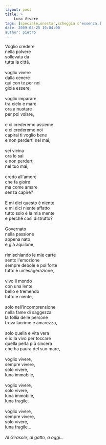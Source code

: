 ```yaml
---
layout: post
title: >
    Luna Vivere
tags: [speciale,onestar,scheggia d'essenza,]
date: 2009-03-25 19:04:00
author: pietro
---
```

Voglio credere<br/>nella polvere<br/>sollevata da<br/>tutta la città,<br/><br/>voglio vivere<br/>dalla cenere<br/>qui con te per noi<br/>gioia essere,<br/><br/>voglio imparare<br/>tra cielo e mare<br/>ora a nuotare<br/>per poi volare,<br/><br/>e ci crederemo assieme<br/>e ci crederemo noi<br/>capirai ti voglio bene<br/>e non perderti nel mai,<br/><br/>sei vicina<br/>ora lo sai<br/>e non perderti<br/>nel tuo mai,<br/><br/>credo all'amore<br/>che fa gioire<br/>ma come amare<br/>senza capire?<br/><br/>E mi dici questo è niente<br/>e mi dici niente affatto<br/>tutto solo è la mia mente<br/>e perché così distrutto?<br/><br/>Governato<br/>nella passione<br/>appena nato<br/>e già aquilone,<br/><br/>rimischiando le mie carte<br/>sento l'emozione<br/>sempre debole e poi forte<br/>tutto è un'esagerazione,<br/><br/>vivo il mondo<br/>con una lente<br/>bello e tremendo<br/>tutto e niente,<br/><br/>solo nell'incomprensione<br/>nella fame di saggezza<br/>la follia delle persone<br/>trova lacrime e amarezza,<br/><br/>solo quella è vita vera<br/>e io la vivo per toccare<br/>quella perla più sincera<br/>che ha paura del suo mare,<br/><br/>voglio vivere,<br/>sempre vivere,<br/>solo vivere,<br/>luna immobile,<br/><br/>voglio vivere,<br/>solo vivere,<br/>luna immobile,<br/>luna fragile,<br/><br/>voglio vivere,<br/>sempre vivere,<br/>solo vivere,<br/>luna fragile...<br/><br/><span style="font-style: italic">Al Girasole, al gatto, a oggi...</span>
